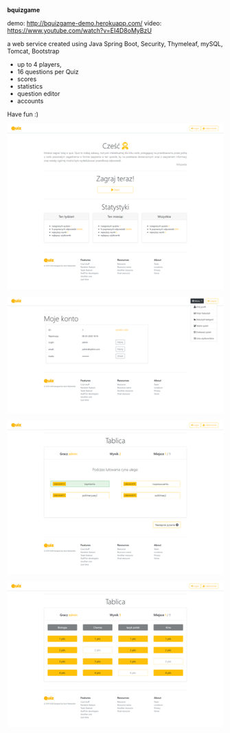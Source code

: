 **bquizgame**

demo: http://bquizgame-demo.herokuapp.com/
video: https://www.youtube.com/watch?v=EI4D8oMyBzU

a web service created using Java Spring Boot, Security, Thymeleaf, mySQL, Tomcat, Bootstrap

- up to 4 players,
- 16 questions per Quiz
- scores
- statistics
- question editor
- accounts

Have fun :)

![pic answer](https://raw.githubusercontent.com/karolskolasinski/bquizgame/heroku/src/main/resources/static/img/pic_front.png)

![pic answer](https://raw.githubusercontent.com/karolskolasinski/bquizgame/heroku/src/main/resources/static/img/pic_admin.png)

![pic answer](https://raw.githubusercontent.com/karolskolasinski/bquizgame/heroku/src/main/resources/static/img/pic_question.png)

![pic answer](https://raw.githubusercontent.com/karolskolasinski/bquizgame/heroku/src/main/resources/static/img/pic_board.png)
